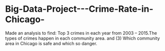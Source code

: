 # Big-Data-Project---Crime-Rate-in-Chicago-
Made an analysis to find: Top 3 crimes in each year from 2003 – 2015.The types of crimes happen in each community area. and (3) Which community area in Chicago is safe and which so danger.
